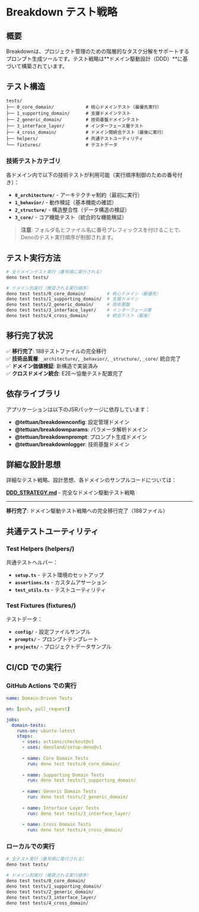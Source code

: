 # Breakdown テスト戦略

## 概要

Breakdownは、プロジェクト管理のための階層的なタスク分解をサポートするプロンプト生成ツールです。テスト戦略は**ドメイン駆動設計（DDD）**に基づいて構築されています。

## テスト構造

```
tests/
├── 0_core_domain/            # 核心ドメインテスト（最優先実行）
├── 1_supporting_domain/      # 支援ドメインテスト
├── 2_generic_domain/         # 技術基盤ドメインテスト
├── 3_interface_layer/        # インターフェース層テスト
├── 4_cross_domain/           # ドメイン間統合テスト（最後に実行）
├── helpers/                  # 共通テストユーティリティ
└── fixtures/                 # テストデータ
```

### 技術テストカテゴリ

各ドメイン内で以下の技術テストが利用可能（実行順序制御のための番号付き）：

- **`0_architecture/`** - アーキテクチャ制約（最初に実行）
- **`1_behavior/`** - 動作検証（基本機能の確認）
- **`2_structure/`** - 構造整合性（データ構造の検証）
- **`3_core/`** - コア機能テスト（統合的な機能検証）

> **注意**: フォルダ名とファイル名に番号プレフィックスを付けることで、Denoのテスト実行順序が制御されます。

## テスト実行方法

```bash
# 全ドメインテスト実行（番号順に実行される）
deno test tests/

# ドメイン別実行（推奨される実行順序）
deno test tests/0_core_domain/        # 核心ドメイン（最優先）
deno test tests/1_supporting_domain/  # 支援ドメイン
deno test tests/2_generic_domain/     # 技術基盤
deno test tests/3_interface_layer/    # インターフェース層
deno test tests/4_cross_domain/       # 統合テスト（最後）
```

## 移行完了状況

✅ **移行完了**: 188テストファイルの完全移行  
✅ **技術品質層**: `_architecture/`, `_behavior/`, `_structure/`, `_core/` 統合完了  
✅ **ドメイン価値検証**: 新構造で実装済み  
✅ **クロスドメイン統合**: E2E〜協働テスト配置完了

## 依存ライブラリ

アプリケーションは以下のJSRパッケージに依存しています：

- **@tettuan/breakdownconfig**: 設定管理ドメイン
- **@tettuan/breakdownparams**: パラメータ解析ドメイン
- **@tettuan/breakdownprompt**: プロンプト生成ドメイン
- **@tettuan/breakdownlogger**: 技術基盤ドメイン

## 詳細な設計思想

詳細なテスト戦略、設計思想、各ドメインのサンプルコードについては：

**[DDD_STRATEGY.md](./DDD_STRATEGY.md)** - 完全なドメイン駆動テスト戦略

---

**移行完了**: ドメイン駆動テスト戦略への完全移行完了（188ファイル）

## 共通テストユーティリティ

### Test Helpers (helpers/)

共通テストヘルパー：

- **`setup.ts`** - テスト環境のセットアップ
- **`assertions.ts`** - カスタムアサーション
- **`test_utils.ts`** - テストユーティリティ

### Test Fixtures (fixtures/)

テストデータ：

- **`config/`** - 設定ファイルサンプル
- **`prompts/`** - プロンプトテンプレート
- **`projects/`** - プロジェクトデータサンプル

## CI/CD での実行

### GitHub Actions での実行

```yaml
name: Domain-Driven Tests

on: [push, pull_request]

jobs:
  domain-tests:
    runs-on: ubuntu-latest
    steps:
      - uses: actions/checkout@v3
      - uses: denoland/setup-deno@v1
      
      - name: Core Domain Tests
        run: deno test tests/0_core_domain/
      
      - name: Supporting Domain Tests
        run: deno test tests/1_supporting_domain/
      
      - name: Generic Domain Tests
        run: deno test tests/2_generic_domain/
      
      - name: Interface Layer Tests
        run: deno test tests/3_interface_layer/
      
      - name: Cross Domain Tests
        run: deno test tests/4_cross_domain/
```

### ローカルでの実行

```bash
# 全テスト実行（番号順に実行される）
deno test tests/

# ドメイン別実行（推奨される実行順序）
deno test tests/0_core_domain/
deno test tests/1_supporting_domain/
deno test tests/2_generic_domain/
deno test tests/3_interface_layer/
deno test tests/4_cross_domain/
```


